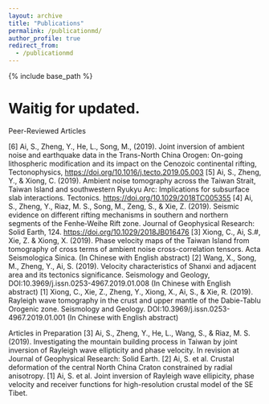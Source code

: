 ```yaml
---
layout: archive
title: "Publications"
permalink: /publicationmd/
author_profile: true
redirect_from:
  - /publicationmd
---
```


{% include base_path %}

# Waitig for updated.


Peer-Reviewed Articles

[6]	Ai, S., Zheng, Y., He, L., Song, M., (2019). Joint inversion of ambient noise and earthquake data in the Trans-North China Orogen: On-going lithospheric modification and its impact on the Cenozoic continental rifting, Tectonophysics, https://doi.org/10.1016/j.tecto.2019.05.003
[5]	Ai, S., Zheng, Y., & Xiong, C. (2019). Ambient noise tomography across the Taiwan Strait, Taiwan Island and southwestern Ryukyu Arc: Implications for subsurface slab interactions. Tectonics. https://doi.org/10.1029/2018TC005355
[4]	Ai, S., Zheng, Y., Riaz, M. S., Song, M., Zeng, S., & Xie, Z. (2019). Seismic evidence on different rifting mechanisms in southern and northern segments of the Fenhe‐Weihe Rift zone. Journal of Geophysical Research: Solid Earth, 124. https://doi.org/10.1029/2018JB016476
[3]	Xiong, C., Ai, S.#, Xie, Z. & Xiong, X. (2019). Phase velocity maps of the Taiwan Island from tomography of cross terms of ambient noise cross-correlation tensors. Acta Seismologica Sinica. (In Chinese with English abstract)
[2]	Wang, X., Song, M., Zheng, Y., Ai, S. (2019). Velocity characteristics of Shanxi and adjacent area and its tectonics significance. Seismology and Geology, DOI:10.3969/j.issn.0253-4967.2019.01.008 (In Chinese with English abstract)
[1]	Xiong, C., Xie, Z., Zheng, Y., Xiong, X., Ai, S., & Xie, R. (2019). Rayleigh wave tomography in the crust and upper mantle of the Dabie-Tablu Orogenic zone. Seismology and Geology. DOI:10.3969/j.issn.0253-4967.2019.01.001 (In Chinese with English abstract)

Articles in Preparation
[3]	Ai, S., Zheng, Y., He, L., Wang, S., & Riaz, M. S. (2019). Investigating the mountain building process in Taiwan by joint inversion of Rayleigh wave ellipticity and phase velocity. In revision at Journal of Geophysical Research: Solid Earth.
[2]	Ai, S. et al. Crustal deformation of the central North China Craton constrained by radial anisotropy. 
[1]	Ai, S. et al. Joint inversion of Rayleigh wave ellipicity, phase velocity and receiver functions for high-resolution crustal model of the SE Tibet.

